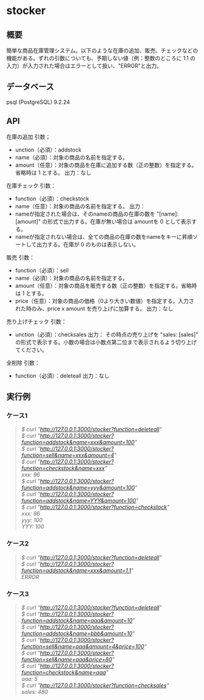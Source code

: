 # stocker

## 概要
簡単な商品在庫管理システム。以下のような在庫の追加、販売、チェックなどの機能がある。ずれの引数についても、予期しない値（例：整数のところに 1.1 の入力）が入力された場合はエラーとして扱い、"ERROR"と出力。

## データベース
psql (PostgreSQL) 9.2.24

## API
在庫の追加
引数；
- unction（必須）：addstock
- name（必須）：対象の商品の名前を指定する。
- amount（任意）：対象の商品を在庫に追加する数（正の整数）を指定する。省略時は 1 とする。
出力：なし

在庫チェック
引数：
- function（必須）：checkstock
- name（任意）：対象の商品の名前を指定する。
出力：
- nameが指定された場合は、そのnameの商品の在庫の数を "[name]: [amount]" の形式で出力する。在庫が無い場合は amountを 0 として表示する。
- nameが指定されない場合は、全ての商品の在庫の数をnameをキーに昇順ソートして出力する。在庫が 0 のものは表示しない。 

販売
引数：
- function（必須）：sell 
- name（必須）：対象の商品の名前を指定する。
- amount（任意）：対象の商品を販売する数（正の整数）を指定する。省略時は 1 とする。
- price（任意）：対象の商品の価格（0より大きい数値）を指定する。入力された時のみ、price x amount を売り上げに加算する。
出力：なし

売り上げチェック
引数：
- unction（必須）：checksales
出力： その時点の売り上げを "sales: [sales]" の形式で表示する。小数の場合は小数点第二位まで表示されるよう切り上げてください。

全削除
引数：
- function（必須）：deleteall
出力：なし


## 実行例
### ケース1
>*$ curl "http://127.0.0.1:3000/stocker?function=deleteall"*  
>*$ curl "http://127.0.0.1:3000/stocker?function=addstock&name=xxx&amount=100"*  
>*$ curl "http://127.0.0.1:3000/stocker?function=sell&name=xxx&amount=4"*  
>*$ curl "http://127.0.0.1:3000/stocker?function=checkstock&name=xxx"*  
>*xxx: 96*  
>*$ curl "http://127.0.0.1:3000/stocker?function=addstock&name=yyy&amount=100"*  
>*$ curl "http://127.0.0.1:3000/stocker?function=addstock&name=YYY&amount=100"*  
>*$ curl "http://127.0.0.1:3000/stocker?function=checkstock"*  
>*xxx: 96*  
>*yyy: 100*  
>*YYY: 100*  

### ケース2
>*$ curl "http://127.0.0.1:3000/stocker?function=deleteall"*  
>*$ curl "http://127.0.0.1:3000/stocker?function=addstock&name=xxx&amount=1.1"*  
>*ERROR*  

### ケース3
>*$ curl "http://127.0.0.1:3000/stocker?function=deleteall"*  
>*$ curl "http://127.0.0.1:3000/stocker?function=addstock&name=aaa&amount=10"*  
>*$ curl "http://127.0.0.1:3000/stocker?function=addstock&name=bbb&amount=10"*  
>*$ curl "http://127.0.0.1:3000/stocker?function=sell&name=aaa&amount=4&price=100"*  
>*$ curl "http://127.0.0.1:3000/stocker?function=sell&name=aaa&price=80"*  
>*$ curl "http://127.0.0.1:3000/stocker?function=checkstock&name=aaa"*  
>*aaa: 5*  
>*$ curl "http://127.0.0.1:3000/stocker?function=checksales"*  
>*sales: 480*  
